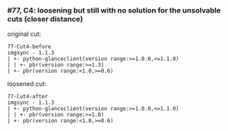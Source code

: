 ### #77, C4: loosening but still with no solution for the unsolvable cuts (closer distance)
original cut:

```
77-Cut4-before
imgsync - 1.1.3
| +- python-glanceclient(version range:>=1.0.0,<=1.1.0)
| | +- pbr(version range:>=1.3)
| +- pbr(version range:<1.0,>=0.6)
```




loosened cut:
```
77-Cut4-after
imgsync - 1.1.3
| +- python-glanceclient(version range:>=1.0.0,<=1.1.0)
| | +- pbr(version range:>=1.0) 
| +- pbr(version range:<1.0,>=0.6)
```




